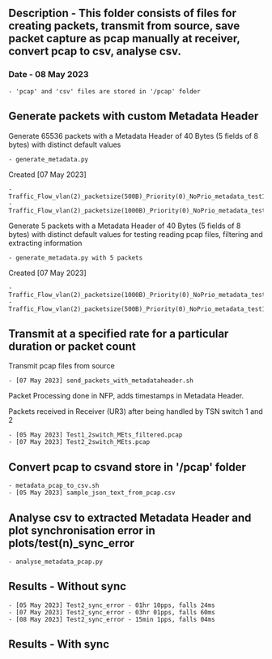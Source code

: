 ## Description - This folder consists of files for creating packets, transmit from source, save packet capture as pcap manually at receiver, convert pcap to csv, analyse csv.
### Date - 08 May 2023

	- 'pcap' and 'csv' files are stored in '/pcap' folder

## Generate packets with custom Metadata Header
Generate 65536 packets with a Metadata Header of 40 Bytes (5 fields of 8 bytes) with distinct default values

	- generate_metadata.py

Created [07 May 2023]

	- Traffic_Flow_vlan(2)_packetsize(500B)_Priority(0)_NoPrio_metadata_test11.pcap
	- Traffic_Flow_vlan(2)_packetsize(1000B)_Priority(0)_NoPrio_metadata_test11.pcap

Generate 5 packets with a Metadata Header of 40 Bytes (5 fields of 8 bytes) with distinct default values for testing reading pcap files, filtering and extracting information

	- generate_metadata.py with 5 packets

Created [07 May 2023]

	- Traffic_Flow_vlan(2)_packetsize(1000B)_Priority(0)_NoPrio_metadata_test10.pcap
	- Traffic_Flow_vlan(2)_packetsize(500B)_Priority(0)_NoPrio_metadata_test10.pcap

## Transmit at a specified rate for a particular duration or packet count
Transmit pcap files from source

	- [07 May 2023] send_packets_with_metadataheader.sh

Packet Processing done in NFP, adds timestamps in Metadata Header.

Packets received in Receiver (UR3) after being handled by TSN switch 1 and 2

	- [05 May 2023] Test1_2switch_MEts_filtered.pcap
	- [07 May 2023] Test2_2switch_MEts.pcap

## Convert pcap to csvand store in '/pcap' folder
	- metadata_pcap_to_csv.sh
	- [05 May 2023] sample_json_text_from_pcap.csv
	
## Analyse csv to extracted Metadata Header and plot synchronisation error in plots/test(n)_sync_error
	- analyse_metadata_pcap.py
## Results  - Without sync
	- [05 May 2023] Test2_sync_error - 01hr 10pps, falls 24ms
	- [07 May 2023] Test2_sync_error - 03hr 01pps, falls 60ms
	- [08 May 2023] Test2_sync_error - 15min 1pps, falls 04ms 
## Results - With sync

